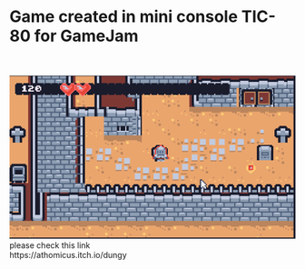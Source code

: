 <h1>Game created in mini console TIC-80 for GameJam</h1><br><br>
<img src="https://github.com/athomicus/dungy/blob/main/D1.PNG">
<br>
please check this link<br>
https://athomicus.itch.io/dungy

